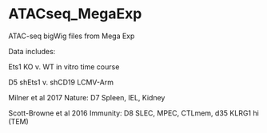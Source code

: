 # ATACseq_MegaExp
ATAC-seq bigWig files from Mega Exp

Data includes:

Ets1 KO v. WT in vitro time course

D5 shEts1 v. shCD19 LCMV-Arm

Milner et al 2017 Nature: 
D7 Spleen, IEL, Kidney

Scott-Browne et al 2016 Immunity: 
D8 SLEC, MPEC, CTLmem, d35 KLRG1 hi (TEM)

